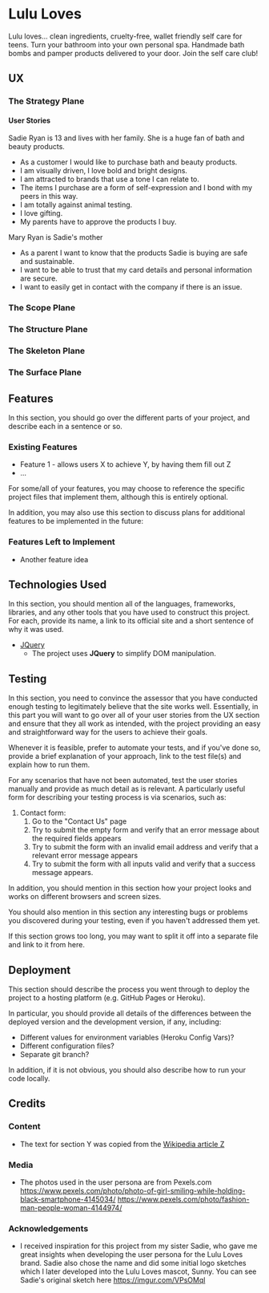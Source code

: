 # Lulu Loves

Lulu loves... clean ingredients, cruelty-free, wallet friendly self care for teens. Turn your bathroom into your own personal spa. Handmade bath bombs and pamper products delivered to your door. Join the self care club!
 
## UX

### The Strategy Plane

#### User Stories

Sadie Ryan is 13 and lives with her family. She is a huge fan of bath and beauty products.
- As a customer I would like to purchase bath and beauty products. 
- I am visually driven, I love bold and bright designs.
- I am attracted to brands that use a tone I can relate to.
- The items I purchase are a form of self-expression and I bond with my peers in this way.
- I am totally against animal testing.
- I love gifting.
- My parents have to approve the products I buy.

Mary Ryan is Sadie's mother
- As a parent I want to know that the products Sadie is buying are safe and sustainable.
- I want to be able to trust that my card details and personal information are secure.
- I want to easily get in contact with the company if there is an issue.

### The Scope Plane

### The Structure Plane

### The Skeleton Plane

### The Surface Plane

## Features

In this section, you should go over the different parts of your project, and describe each in a sentence or so.
 
### Existing Features
- Feature 1 - allows users X to achieve Y, by having them fill out Z
- ...

For some/all of your features, you may choose to reference the specific project files that implement them, although this is entirely optional.

In addition, you may also use this section to discuss plans for additional features to be implemented in the future:

### Features Left to Implement
- Another feature idea

## Technologies Used

In this section, you should mention all of the languages, frameworks, libraries, and any other tools that you have used to construct this project. For each, provide its name, a link to its official site and a short sentence of why it was used.

- [JQuery](https://jquery.com)
    - The project uses **JQuery** to simplify DOM manipulation.


## Testing

In this section, you need to convince the assessor that you have conducted enough testing to legitimately believe that the site works well. Essentially, in this part you will want to go over all of your user stories from the UX section and ensure that they all work as intended, with the project providing an easy and straightforward way for the users to achieve their goals.

Whenever it is feasible, prefer to automate your tests, and if you've done so, provide a brief explanation of your approach, link to the test file(s) and explain how to run them.

For any scenarios that have not been automated, test the user stories manually and provide as much detail as is relevant. A particularly useful form for describing your testing process is via scenarios, such as:

1. Contact form:
    1. Go to the "Contact Us" page
    2. Try to submit the empty form and verify that an error message about the required fields appears
    3. Try to submit the form with an invalid email address and verify that a relevant error message appears
    4. Try to submit the form with all inputs valid and verify that a success message appears.

In addition, you should mention in this section how your project looks and works on different browsers and screen sizes.

You should also mention in this section any interesting bugs or problems you discovered during your testing, even if you haven't addressed them yet.

If this section grows too long, you may want to split it off into a separate file and link to it from here.

## Deployment

This section should describe the process you went through to deploy the project to a hosting platform (e.g. GitHub Pages or Heroku).

In particular, you should provide all details of the differences between the deployed version and the development version, if any, including:
- Different values for environment variables (Heroku Config Vars)?
- Different configuration files?
- Separate git branch?

In addition, if it is not obvious, you should also describe how to run your code locally.


## Credits

### Content
- The text for section Y was copied from the [Wikipedia article Z](https://en.wikipedia.org/wiki/Z)

### Media
- The photos used in the user persona are from Pexels.com
https://www.pexels.com/photo/photo-of-girl-smiling-while-holding-black-smartphone-4145034/
https://www.pexels.com/photo/fashion-man-people-woman-4144974/

### Acknowledgements

- I received inspiration for this project from my sister Sadie, who gave me great insights when developing the user persona for the Lulu Loves brand. 
Sadie also chose the name and did some initial logo sketches which I later developed into the Lulu Loves mascot, Sunny. You can see Sadie's original sketch here https://imgur.com/VPsOMql
